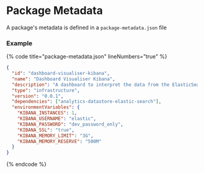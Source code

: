 # Package Metadata

A package's metadata is defined in a `package-metadata.json` file

### Example

{% code title="package-metadata.json" lineNumbers="true" %}
```json
{
  "id": "dashboard-visualiser-kibana",
  "name": "Dashboard Visualiser Kibana",
  "description": "A dashboard to interpret the data from the ElasticSearch data store",
  "type": "infrastructure",
  "version": "0.0.1",
  "dependencies": ["analytics-datastore-elastic-search"],
  "environmentVariables": {
    "KIBANA_INSTANCES": 1,
    "KIBANA_USERNAME": "elastic",
    "KIBANA_PASSWORD": "dev_password_only",
    "KIBANA_SSL": "true",
    "KIBANA_MEMORY_LIMIT": "3G",
    "KIBANA_MEMORY_RESERVE": "500M"
  }
}
```
{% endcode %}
